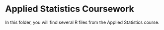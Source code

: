 # Applied Statistics Coursework

In this folder, you will find several R files from the Applied Statistics course.
